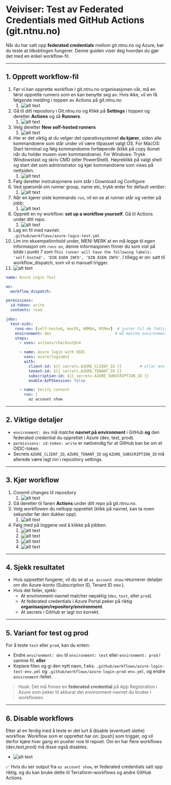 # Veiviser: Test av Federated Credentials med GitHub Actions (git.ntnu.no)

Når du har satt opp **federated credentials** mellom git.ntnu.no og Azure, bør du teste at tilkoblingen fungerer. Denne guiden viser deg hvordan du gjør det med en enkel workflow-fil.

---

## 1. Opprett workflow-fil
1. Før vi kan opprette workflow i git.ntnu.no organisasjonen vår, må en først opprette runners som en kan benytte seg av. Hvis ikke, vil en få følgende melding i toppen av Actions på git.ntnu.no
   1. ![alt text](img/needrunners.png)
2. Gå til ditt repository i Git.ntnu.no og Klikk på **Settings** i toppen og deretter **Actions** og så **Runners**.
   1. ![alt text](img/runnersgitntnu.png)
3. Velg deretter **New self-hosted runners**
   1. ![alt text](img/newselfhostedrunner.png)
4. Her er det viktig at du velger det operativsystemet **du kjører**, siden alle kommandoene som står under vil være tilpasset valgt OS. For MacOS: Start terminal og følg kommandoene fortløpende (klikk på copy ikonet når du holder musen over kommandoene). For Windows: Trykk Windowstast og skriv CMD (eller PowerShell). Høyreklikk på valgt shell og start det som administrator og kjør kommandoene som vises på nettsiden.
   1. ![alt text](img/osRunner.png)
5. Følg deretter instruksjonene som står i Download og Configure
6. Ved spørsmål om runner group, name etc, trykk enter for default verdier:
   1. ![alt text](img/runnergroup.png)
7. Når en kjører siste kommando `run`, vil en se at runner står og venter på jobb:
   1. ![alt text](img/waitforjob.png)
8. Opprett en ny workflow: **set up a workflow yourself**. Gå til Actions under ditt repo.
   1. ![alt text](img/newWorkflowNTNU.png)
9.  Lag en fil med navnet:  
   `.github/workflows/azure-login-test.yml`
10. Lim inn eksempelinnhold under, MEN! MERK at en må legge til egen informasjon om `runs-on`, denne informasjonen finner du som vist på bilde i punkt 7 som `This runner will have the following labels: 'self-hosted', 'DIN EGEN INFO', 'DIN EGEN INFO'`. I tillegg er on: satt til workflow_dispatch, som vil si manuell trigger. 
   1. ![alt text](img/newyaml.png)

```yaml
name: Azure Login Test

on:
  workflow_dispatch:

permissions:
  id-token: write
  contents: read

jobs:
  test-oidc:
    runs-on: [self-hosted, macOS, ARM64, M1Max]  # juster til de faktiske labels du ser i ditt oppsett (terminal eller Web GUI git.ntnu.no repo->settigs->actions->runners)
    environment: dev                            # må matche environment i Azure Federated Credential
    steps:
      - uses: actions/checkout@v4

      - name: Azure login with OIDC
        uses: azure/login@v2
        with:
          client-id: ${{ secrets.AZURE_CLIENT_ID }}        # eller env som vist tidligere
          tenant-id: ${{ secrets.AZURE_TENANT_ID }}
          subscription-id: ${{ secrets.AZURE_SUBSCRIPTION_ID }}
          enable-AzPSSession: false

      - name: Verify context
        run: |
          az account show
```
---

## 2. Viktige detaljer
- `environment: dev` må matche **navnet på environment** i GitHub **og** den federated credential du opprettet i Azure (dev, test, prod).
- `permissions: id-token: write` er nødvendig for at GitHub kan be om et OIDC-token.
- Secrets `AZURE_CLIENT_ID`, `AZURE_TENANT_ID` og `AZURE_SUBSCRIPTION_ID` må allerede være lagt inn i repository settings.

---

## 3. Kjør workflow
1. Commit changes til repository
   1. ![alt text](img/commitNTNUGIT.png)
2. Gå deretter til fanen **Actions** under ditt repo på git.ntnu.no.
3. Velg workflowen du nettopp opprettet (klikk på navnet, kan ta noen sekunder før den dukker opp).
   1. ![alt text](img/runworkflow.png)
4. Følg med på loggene ved å klikke på jobben.
   1. ![alt text](image-1.png)
   2. ![alt text](img/ClickTheWorkflow.png)
   3. ![alt text](img/verifyAzLogin.png)
   4. ![alt text](img/azcontext.png)

---

## 4. Sjekk resultatet
- Hvis oppsettet fungerer, vil du se at `az account show` returnerer detaljer om din Azure-konto (Subscription ID, Tenant ID osv.).
- Hvis det feiler, sjekk:
  - At environment-navnet matcher nøyaktig (`dev`, `test`, eller `prod`).
  - At federated credentials i Azure Portal peker på riktig **organisasjon/repository/environment**.
  - At secrets i GitHub er lagt inn korrekt.

---

## 5. Variant for test og prod
For å teste `test` eller `prod`, kan du enten:
- Endre `environment: dev` til `environment: test` eller `environment: prod` i samme fil, **eller**
- Kopiere filen og gi den nytt navn, f.eks. `.github/workflows/azure-login-test-env.yml` og `.github/workflows/azure-login-prod-env.yml`, og endre `environment`-feltet.

> Husk: Det må finnes en **federated credential** på App Registration i Azure som peker til akkurat det environment-navnet du bruker i workflowen.

---

## 6. Disable workflows
Etter at en ferdig med å teste er det lurt å disable (eventuelt slette) workflow. Workflow som er opprettet har on: [push] som trigger, og vil derfor kjøre hver gang en pusher noe til repoet. Om en har flere workflows (dev,test,prod) må disse også disables.
- ![alt text](img/disableWorkflow.png)

✅ Hvis du ser output fra `az account show`, er federated credentials satt opp riktig, og du kan bruke dette til Terraform-workflows og andre GitHub Actions.
